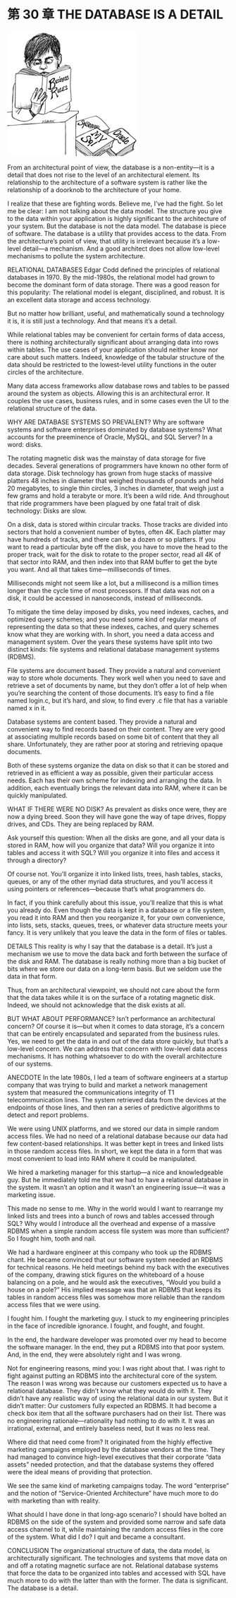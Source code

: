 # 第 30 章 THE DATABASE IS A DETAIL
![](./un/CH-UN30.jpg)

From an architectural point of view, the database is a non-entity—it is a detail that does not rise to the level of an architectural element. Its relationship to the architecture of a software system is rather like the relationship of a doorknob to the architecture of your home.

I realize that these are fighting words. Believe me, I’ve had the fight. So let me be clear: I am not talking about the data model. The structure you give to the data within your application is highly significant to the architecture of your system. But the database is not the data model. The database is piece of software. The database is a utility that provides access to the data. From the architecture’s point of view, that utility is irrelevant because it’s a low-level detail—a mechanism. And a good architect does not allow low-level mechanisms to pollute the system architecture.

RELATIONAL DATABASES
Edgar Codd defined the principles of relational databases in 1970. By the mid-1980s, the relational model had grown to become the dominant form of data storage. There was a good reason for this popularity: The relational model is elegant, disciplined, and robust. It is an excellent data storage and access technology.

But no matter how brilliant, useful, and mathematically sound a technology it is, it is still just a technology. And that means it’s a detail.

While relational tables may be convenient for certain forms of data access, there is nothing architecturally significant about arranging data into rows within tables. The use cases of your application should neither know nor care about such matters. Indeed, knowledge of the tabular structure of the data should be restricted to the lowest-level utility functions in the outer circles of the architecture.

Many data access frameworks allow database rows and tables to be passed around the system as objects. Allowing this is an architectural error. It couples the use cases, business rules, and in some cases even the UI to the relational structure of the data.

WHY ARE DATABASE SYSTEMS SO PREVALENT?
Why are software systems and software enterprises dominated by database systems? What accounts for the preeminence of Oracle, MySQL, and SQL Server? In a word: disks.

The rotating magnetic disk was the mainstay of data storage for five decades. Several generations of programmers have known no other form of data storage. Disk technology has grown from huge stacks of massive platters 48 inches in diameter that weighed thousands of pounds and held 20 megabytes, to single thin circles, 3 inches in diameter, that weigh just a few grams and hold a terabyte or more. It’s been a wild ride. And throughout that ride programmers have been plagued by one fatal trait of disk technology: Disks are slow.

On a disk, data is stored within circular tracks. Those tracks are divided into sectors that hold a convenient number of bytes, often 4K. Each platter may have hundreds of tracks, and there can be a dozen or so platters. If you want to read a particular byte off the disk, you have to move the head to the proper track, wait for the disk to rotate to the proper sector, read all 4K of that sector into RAM, and then index into that RAM buffer to get the byte you want. And all that takes time—milliseconds of times.

Milliseconds might not seem like a lot, but a millisecond is a million times longer than the cycle time of most processors. If that data was not on a disk, it could be accessed in nanoseconds, instead of milliseconds.

To mitigate the time delay imposed by disks, you need indexes, caches, and optimized query schemes; and you need some kind of regular means of representing the data so that these indexes, caches, and query schemes know what they are working with. In short, you need a data access and management system. Over the years these systems have split into two distinct kinds: file systems and relational database management systems (RDBMS).

File systems are document based. They provide a natural and convenient way to store whole documents. They work well when you need to save and retrieve a set of documents by name, but they don’t offer a lot of help when you’re searching the content of those documents. It’s easy to find a file named login.c, but it’s hard, and slow, to find every .c file that has a variable named x in it.

Database systems are content based. They provide a natural and convenient way to find records based on their content. They are very good at associating multiple records based on some bit of content that they all share. Unfortunately, they are rather poor at storing and retrieving opaque documents.

Both of these systems organize the data on disk so that it can be stored and retrieved in as efficient a way as possible, given their particular access needs. Each has their own scheme for indexing and arranging the data. In addition, each eventually brings the relevant data into RAM, where it can be quickly manipulated.

WHAT IF THERE WERE NO DISK?
As prevalent as disks once were, they are now a dying breed. Soon they will have gone the way of tape drives, floppy drives, and CDs. They are being replaced by RAM.

Ask yourself this question: When all the disks are gone, and all your data is stored in RAM, how will you organize that data? Will you organize it into tables and access it with SQL? Will you organize it into files and access it through a directory?

Of course not. You’ll organize it into linked lists, trees, hash tables, stacks, queues, or any of the other myriad data structures, and you’ll access it using pointers or references—because that’s what programmers do.

In fact, if you think carefully about this issue, you’ll realize that this is what you already do. Even though the data is kept in a database or a file system, you read it into RAM and then you reorganize it, for your own convenience, into lists, sets, stacks, queues, trees, or whatever data structure meets your fancy. It is very unlikely that you leave the data in the form of files or tables.

DETAILS
This reality is why I say that the database is a detail. It’s just a mechanism we use to move the data back and forth between the surface of the disk and RAM. The database is really nothing more than a big bucket of bits where we store our data on a long-term basis. But we seldom use the data in that form.

Thus, from an architectural viewpoint, we should not care about the form that the data takes while it is on the surface of a rotating magnetic disk. Indeed, we should not acknowledge that the disk exists at all.

BUT WHAT ABOUT PERFORMANCE?
Isn’t performance an architectural concern? Of course it is—but when it comes to data storage, it’s a concern that can be entirely encapsulated and separated from the business rules. Yes, we need to get the data in and out of the data store quickly, but that’s a low-level concern. We can address that concern with low-level data access mechanisms. It has nothing whatsoever to do with the overall architecture of our systems.

ANECDOTE
In the late 1980s, I led a team of software engineers at a startup company that was trying to build and market a network management system that measured the communications integrity of T1 telecommunication lines. The system retrieved data from the devices at the endpoints of those lines, and then ran a series of predictive algorithms to detect and report problems.

We were using UNIX platforms, and we stored our data in simple random access files. We had no need of a relational database because our data had few content-based relationships. It was better kept in trees and linked lists in those random access files. In short, we kept the data in a form that was most convenient to load into RAM where it could be manipulated.

We hired a marketing manager for this startup—a nice and knowledgeable guy. But he immediately told me that we had to have a relational database in the system. It wasn’t an option and it wasn’t an engineering issue—it was a marketing issue.

This made no sense to me. Why in the world would I want to rearrange my linked lists and trees into a bunch of rows and tables accessed through SQL? Why would I introduce all the overhead and expense of a massive RDBMS when a simple random access file system was more than sufficient? So I fought him, tooth and nail.

We had a hardware engineer at this company who took up the RDBMS chant. He became convinced that our software system needed an RDBMS for technical reasons. He held meetings behind my back with the executives of the company, drawing stick figures on the whiteboard of a house balancing on a pole, and he would ask the executives, “Would you build a house on a pole?” His implied message was that an RDBMS that keeps its tables in random access files was somehow more reliable than the random access files that we were using.

I fought him. I fought the marketing guy. I stuck to my engineering principles in the face of incredible ignorance. I fought, and fought, and fought.

In the end, the hardware developer was promoted over my head to become the software manager. In the end, they put a RDBMS into that poor system. And, in the end, they were absolutely right and I was wrong.

Not for engineering reasons, mind you: I was right about that. I was right to fight against putting an RDBMS into the architectural core of the system. The reason I was wrong was because our customers expected us to have a relational database. They didn’t know what they would do with it. They didn’t have any realistic way of using the relational data in our system. But it didn’t matter: Our customers fully expected an RDBMS. It had become a check box item that all the software purchasers had on their list. There was no engineering rationale—rationality had nothing to do with it. It was an irrational, external, and entirely baseless need, but it was no less real.

Where did that need come from? It originated from the highly effective marketing campaigns employed by the database vendors at the time. They had managed to convince high-level executives that their corporate “data assets” needed protection, and that the database systems they offered were the ideal means of providing that protection.

We see the same kind of marketing campaigns today. The word “enterprise” and the notion of “Service-Oriented Architecture” have much more to do with marketing than with reality.

What should I have done in that long-ago scenario? I should have bolted an RDBMS on the side of the system and provided some narrow and safe data access channel to it, while maintaining the random access files in the core of the system. What did I do? I quit and became a consultant.

CONCLUSION
The organizational structure of data, the data model, is architecturally significant. The technologies and systems that move data on and off a rotating magnetic surface are not. Relational database systems that force the data to be organized into tables and accessed with SQL have much more to do with the latter than with the former. The data is significant. The database is a detail.